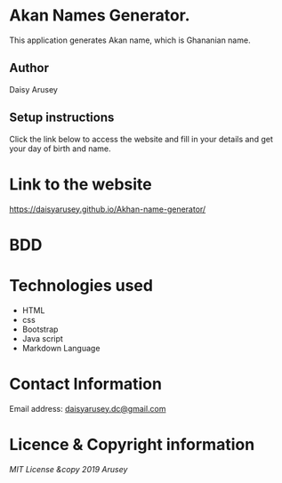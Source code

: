 # Akan Names Generator.
This application generates Akan name, which is Ghananian name.
## Author
Daisy Arusey
## Setup instructions
Click the link below to access the website and fill in your details and get your day of birth and name.
# Link to the website
<https://daisyarusey.github.io/Akhan-name-generator/>
# BDD

# Technologies used
- HTML
- css
- Bootstrap
- Java script
- Markdown Language
# Contact Information
Email address: <daisyarusey.dc@gmail.com>
# Licence & Copyright information
*MIT License &copy 2019 Arusey*
